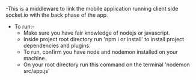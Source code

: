 -This is a middleware to link the mobile application running client side socket.io with the back phase of the app.
- To run:-
    - Make sure you have fair knowledge of nodejs or javascript.
    - Inside project root directory run 'npm i or install' to install project dependencies and plugins.
    - To run, confirm you have node and nodemon installed on your machine.
    - On your root directory run this command on the terminal 'nodemon src/app.js'